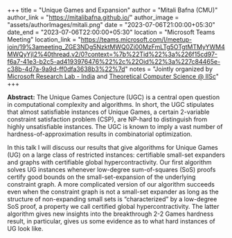 +++
title = "Unique Games and Expansion"
author = "Mitali Bafna (CMU)"
author_link = "https://mitalibafna.github.io/"
author_image = "assets/authorImages/mitali.png"
date = "2023-07-06T21:00:00+05:30"
date_end = "2023-07-06T22:00:00+05:30"
location = "Microsoft Teams Meeting"
location_link = "https://teams.microsoft.com/l/meetup-join/19%3ameeting_ZGE3NDg5NzktMWQ0Zi00MzFmLTg5OTgtMTMyYWM4MWQyYjI2%40thread.v2/0?context=%7b%22Tid%22%3a%226f15cd97-f6a7-41e3-b2c5-ad4193976476%22%2c%22Oid%22%3a%227c84465e-c38b-4d7a-9a9d-ff0dfa3638b3%22%7d"
notes = "Jointly organized by <a href = "https://www.microsoft.com/en-us/research/lab/microsoft-research-india/" target= "_blank">Microsoft Research Lab - India</a> and <a href='https://www.csa.iisc.ac.in/theoretical-computer-science/' target= "_blank">Theoretical Computer Science @ IISc</a>"
+++

<b>Abstract:</b>
The Unique Games Conjecture (UGC) is a central open question in computational complexity and algorithms. In short, the 
UGC stipulates that almost satisfiable instances of Unique Games, a certain 2-variable constraint satisfaction problem 
(CSP), are NP-hard to distinguish from highly unsatisfiable instances. The UGC is known to imply a vast number of 
hardness-of-approximation results in combinatorial optimization.

In this talk I will discuss our results that give algorithms for Unique Games (UG) on a large class of restricted 
instances: certifiable small-set expanders and graphs with certifiable global hypercontractivity. Our first algorithm 
solves UG instances whenever low-degree sum-of-squares (SoS) proofs certify good bounds on the small-set-expansion of 
the underlying constraint graph. A more complicated version of our algorithm succeeds even when the constraint graph is 
not a small-set expander as long as the structure of non-expanding small sets is “characterized” by a low-degree SoS 
proof, a property we call certified global hypercontractivity. The latter algorithm gives new insights into the 
breakthrough 2-2 Games hardness result, in particular, gives us some evidence as to what hard instances of UG look like.

